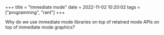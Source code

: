 +++
title = "Immediate mode"
date = 2022-11-02 10:20:02
tags = ["programming", "rant"]
+++

Why do we use immediate mode libraries on top of retained mode APIs on top of
immediate mode graphics?
